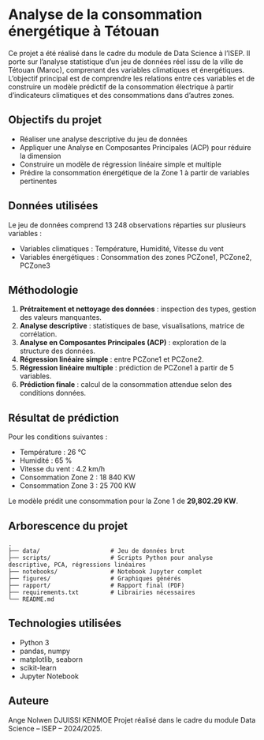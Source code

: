 # Analyse de la consommation énergétique à Tétouan

Ce projet a été réalisé dans le cadre du module de Data Science à l’ISEP. Il porte sur l’analyse statistique d’un jeu de données réel issu de la ville de Tétouan (Maroc), comprenant des variables climatiques et énergétiques. L’objectif principal est de comprendre les relations entre ces variables et de construire un modèle prédictif de la consommation électrique à partir d’indicateurs climatiques et des consommations dans d’autres zones.

## Objectifs du projet

- Réaliser une analyse descriptive du jeu de données
- Appliquer une Analyse en Composantes Principales (ACP) pour réduire la dimension
- Construire un modèle de régression linéaire simple et multiple
- Prédire la consommation énergétique de la Zone 1 à partir de variables pertinentes

## Données utilisées

Le jeu de données comprend 13 248 observations réparties sur plusieurs variables :
- Variables climatiques : Température, Humidité, Vitesse du vent
- Variables énergétiques : Consommation des zones PCZone1, PCZone2, PCZone3

## Méthodologie

1. **Prétraitement et nettoyage des données** : inspection des types, gestion des valeurs manquantes.
2. **Analyse descriptive** : statistiques de base, visualisations, matrice de corrélation.
3. **Analyse en Composantes Principales (ACP)** : exploration de la structure des données.
4. **Régression linéaire simple** : entre PCZone1 et PCZone2.
5. **Régression linéaire multiple** : prédiction de PCZone1 à partir de 5 variables.
6. **Prédiction finale** : calcul de la consommation attendue selon des conditions données.

## Résultat de prédiction

Pour les conditions suivantes :
- Température : 26 °C
- Humidité : 65 %
- Vitesse du vent : 4.2 km/h
- Consommation Zone 2 : 18 840 KW
- Consommation Zone 3 : 25 700 KW

Le modèle prédit une consommation pour la Zone 1 de **29,802.29 KW**.

## Arborescence du projet

```
.
├── data/                    # Jeu de données brut
├── scripts/                 # Scripts Python pour analyse descriptive, PCA, régressions linéaires
├── notebooks/               # Notebook Jupyter complet
├── figures/                 # Graphiques générés
├── rapport/                 # Rapport final (PDF)
├── requirements.txt         # Librairies nécessaires
└── README.md

```
## Technologies utilisées

- Python 3
- pandas, numpy
- matplotlib, seaborn
- scikit-learn
- Jupyter Notebook

## Auteure

Ange Nolwen DJUISSI KENMOE
Projet réalisé dans le cadre du module Data Science – ISEP – 2024/2025.
